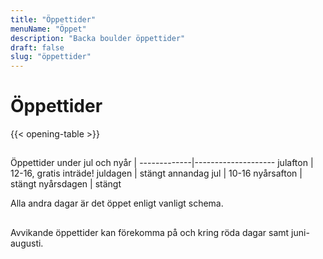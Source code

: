 ```yaml
---
title: "Öppettider"
menuName: "Öppet"
description: "Backa boulder öppettider"
draft: false
slug: "öppettider"
---
```


# Öppettider

{{< opening-table >}}

##

Öppettider under jul och nyår    | 
-------------|--------------------
julafton     | 12-16, gratis inträde!
juldagen     | stängt
annandag jul | 10-16
nyårsafton   | stängt
nyårsdagen   | stängt

Alla andra dagar är det öppet enligt vanligt schema.

##

<!-- 
You can use this template for temporary opening hours.
Copy paste the following to below the opening-table obove 

##

Öppettider under påsken    | 
--------|------
Långfredagen     | 10-19
Påskafton   | 10-19
Påskdagen | 10-19
Annandag påsk | 10-19
-->

Avvikande öppettider kan förekomma på och kring röda dagar samt juni-augusti.

